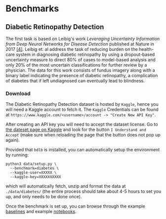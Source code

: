 # Benchmarks <a class="anchor" id="benchmarks"></a>

## Diabetic Retinopathy Detection <a class="anchor" id="diabetic-retinopathy-detection"></a>

The first task is based on Leibig's work
_Leveraging Uncertainty Information from Deep Neural Networks for Disease Detection_
published at Nature in 2017 [[4]](../docs/Citations.md#Leibig-2017). Leibig et. al address the task of
reducing burden on the health-care system in diagnosing diabetic retinopathy by using a
dropout-based uncertainty measure to direct 80% of cases to model-based analysis and only
20% of the most uncertain classifications for further review by a physician. The data for
this work consists of fundus imagery along with a binary label indicating the presence of
diabetic retinopathy, a complication of diabetes that if left undiagnosed can eventually
lead to blindness.

### Download <a class="anchor" id="diabetic-retinopathy-detection-download"></a>

The Diabetic Retinopathy Detection dataset is hosted by `Kaggle`, hence you will need a
Kaggle account to fetch it. The `Kaggle` Credentials can be found at
`https://www.kaggle.com/<username>/account -> "Create New API Key"`.

After creating an API key you will need to accept the dataset license. Go to [the dateset page on Kaggle](https://www.kaggle.com/c/diabetic-retinopathy-detection/rules) and look for the button `I Understand and Accept` (make sure when reloading the page that the button does not pop up again).

Provided that `bdlb` is installed, you can automatically setup the environment by running:

```shell
python3 data/setup.py \
  --benchmark=diabetes \
  --kaggle-user=XXXXX \
  --kaggle-key=XXXXXXXXXX
```

which will automatically fetch, unzip and format the data at `./data/diabetes/` (the entire process should take about 4-5 hours to set you up, and only needs to be done once). 

Once the benchmark is set up, you can browse through the example [baselines](../examples/diabetes/) and example [notebooks](../examples/notebooks/).